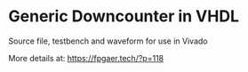 # Generic Downcounter in VHDL

Source file, testbench and waveform for use in Vivado 

More details at: https://fpgaer.tech/?p=118
